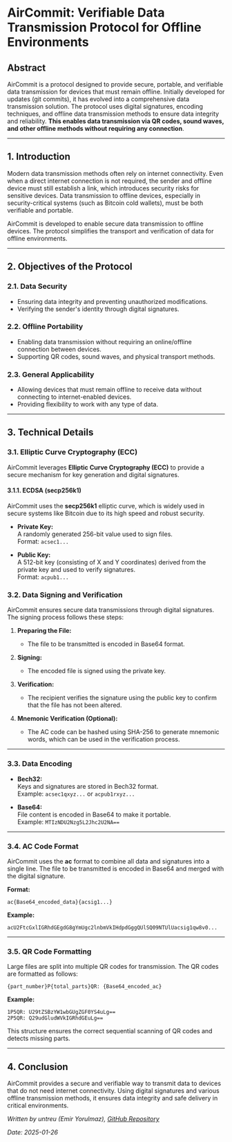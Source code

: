# **AirCommit: Verifiable Data Transmission Protocol for Offline Environments**

## **Abstract**

AirCommit is a protocol designed to provide secure, portable, and verifiable data transmission for devices that must remain offline. Initially developed for updates (git commits), it has evolved into a comprehensive data transmission solution. The protocol uses digital signatures, encoding techniques, and offline data transmission methods to ensure data integrity and reliability. **This enables data transmission via QR codes, sound waves, and other offline methods without requiring any connection**.

---

## **1. Introduction**

Modern data transmission methods often rely on internet connectivity. Even when a direct internet connection is not required, the sender and offline device must still establish a link, which introduces security risks for sensitive devices. Data transmission to offline devices, especially in security-critical systems (such as Bitcoin cold wallets), must be both verifiable and portable.

AirCommit is developed to enable secure data transmission to offline devices. The protocol simplifies the transport and verification of data for offline environments.

---

## **2. Objectives of the Protocol**

### **2.1. Data Security**
- Ensuring data integrity and preventing unauthorized modifications.
- Verifying the sender's identity through digital signatures.

### **2.2. Offline Portability**
- Enabling data transmission without requiring an online/offline connection between devices.
- Supporting QR codes, sound waves, and physical transport methods.

### **2.3. General Applicability**
- Allowing devices that must remain offline to receive data without connecting to internet-enabled devices.
- Providing flexibility to work with any type of data.

---

## **3. Technical Details**

### **3.1. Elliptic Curve Cryptography (ECC)**

AirCommit leverages **Elliptic Curve Cryptography (ECC)** to provide a secure mechanism for key generation and digital signatures.

#### **3.1.1. ECDSA (secp256k1)**

AirCommit uses the **secp256k1** elliptic curve, which is widely used in secure systems like Bitcoin due to its high speed and robust security.

- **Private Key:**  
  A randomly generated 256-bit value used to sign files.  
  Format: `acsec1...`

- **Public Key:**  
  A 512-bit key (consisting of X and Y coordinates) derived from the private key and used to verify signatures.  
  Format: `acpub1...`


### **3.2. Data Signing and Verification**

AirCommit ensures secure data transmissions through digital signatures. The signing process follows these steps:

1. **Preparing the File:**  
   - The file to be transmitted is encoded in Base64 format.

2. **Signing:**  
   - The encoded file is signed using the private key.

3. **Verification:**  
   - The recipient verifies the signature using the public key to confirm that the file has not been altered.

4. **Mnemonic Verification (Optional):**  
   - The AC code can be hashed using SHA-256 to generate mnemonic words, which can be used in the verification process.

---

### **3.3. Data Encoding**

- **Bech32:**  
  Keys and signatures are stored in Bech32 format.  
  Example: `acsec1qxyz...` or `acpub1rxyz...`

- **Base64:**  
  File content is encoded in Base64 to make it portable.  
  Example: `MTIzNDU2Nzg5L2Jhc2U2NA==`

---

### **3.4. AC Code Format**

AirCommit uses the **ac** format to combine all data and signatures into a single line. The file to be transmitted is encoded in Base64 and merged with the digital signature.

**Format:**

```
ac{Base64_encoded_data}{acsig1...}
```

**Example:**

```
acU2FtcGxlIGRhdGEgdG8gYmUgc2lnbmVkIHdpdGggQUlSQ09NTUlUacsig1qw8v0...
```

---

### **3.5. QR Code Formatting**

Large files are split into multiple QR codes for transmission. The QR codes are formatted as follows:

```
{part_number}P{total_parts}QR: {Base64_encoded_ac}
```

**Example:**

```
1P5QR: U29tZSBzYW1wbGUgZGF0YS4uLg==
2P5QR: Q29udGludWVkIGRhdGEuLg==
```

This structure ensures the correct sequential scanning of QR codes and detects missing parts.

---

## **4. Conclusion**

AirCommit provides a secure and verifiable way to transmit data to devices that do not need internet connectivity. Using digital signatures and various offline transmission methods, it ensures data integrity and safe delivery in critical environments.

*Written by untreu (Emir Yorulmaz), [GitHub Repository](https://github.com/untreu2/aircommit)*

*Date: 2025-01-26*
